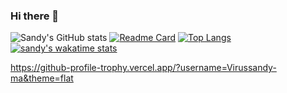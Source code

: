 ### Hi there 👋
![Sandy's GitHub stats](https://github-readme-stats.vercel.app/api?username=Virussandy&show_icons=true&theme=moltack)
[![Readme Card](https://github-readme-stats.vercel.app/api/pin/?username=Virussandy&repo=Virussandy)](https://github.com/Virussandy/Virussandy)
[![Top Langs](https://github-readme-stats.vercel.app/api/top-langs/?username=Virussandy&langs_count=10&layout=compact)](https://github.com/Virussandy/Virussandy)
[![sandy's wakatime stats](https://github-readme-stats.vercel.app/api/wakatime?username=VirusWaka)](https://github.com/Virussandy/Virussandy)
<!-- <a href="https://github.com/Virussandy/Virussandy">
  <img align="center" src="https://github-readme-stats.vercel.app/api/pin/?username=Virussandy&repo=Virussandy" />
</a>
<a href="https://github.com/Virussandy/convoychat">
  <img align="center" src="https://github-readme-stats.vercel.app/api/pin/?username=Virussandy&repo=convoychat" />
</a> -->
https://github-profile-trophy.vercel.app/?username=Virussandy-ma&theme=flat

